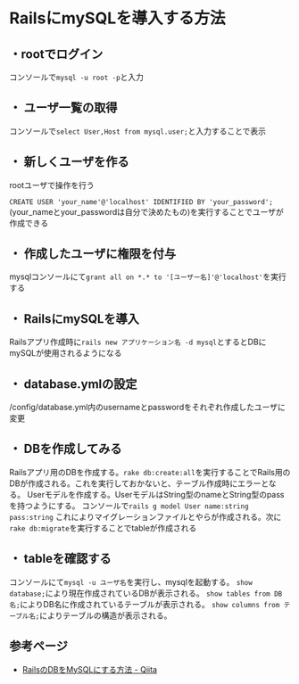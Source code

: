 # RailsにmySQLを導入する方法

## ・rootでログイン
コンソールで`mysql -u root -p`と入力

## ・ ユーザ一覧の取得
コンソールで`select User,Host from mysql.user;`と入力することで表示

## ・ 新しくユーザを作る
rootユーザで操作を行う

`CREATE USER 'your_name'@'localhost' IDENTIFIED BY 'your_password';`
(your_nameとyour_passwordは自分で決めたもの)を実行することでユーザが作成できる

## ・ 作成したユーザに権限を付与
mysqlコンソールにて`grant all on *.* to '[ユーザー名]'@'localhost'`を実行する
## ・ RailsにmySQLを導入
Railsアプリ作成時に`rails new アプリケーション名 -d mysql`とするとDBにmySQLが使用されるようになる

## ・ database.ymlの設定
/config/database.yml内のusernameとpasswordをそれぞれ作成したユーザに変更

## ・ DBを作成してみる
Railsアプリ用のDBを作成する。`rake db:create:all`を実行することでRails用のDBが作成される。これを実行しておかないと、テーブル作成時にエラーとなる。
Userモデルを作成する。UserモデルはString型のnameとString型のpassを持つようにする。
コンソールで`rails g model User name:string pass:string`
これによりマイグレーションファイルとやらが作成される。次に`rake db:migrate`を実行することでtableが作成される

## ・ tableを確認する
コンソールにて`mysql -u ユーザ名`を実行し、mysqlを起動する。
`show database;`により現在作成されているDBが表示される。
`show tables from DB名;`によりDB名に作成されているテーブルが表示される。
`show columns from テーブル名;`によりテーブルの構造が表示される。

## 参考ページ
- [RailsのDBをMySQLにする方法 - Qiita](https://qiita.com/itkrt2y/items/4ea5bfe90ca65e4a9ebd)